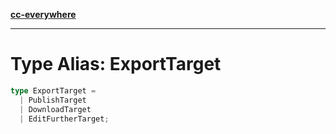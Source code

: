 [**cc-everywhere**](../../../../../index.md)

***

# Type Alias: ExportTarget

```ts
type ExportTarget = 
  | PublishTarget
  | DownloadTarget
  | EditFurtherTarget;
```
